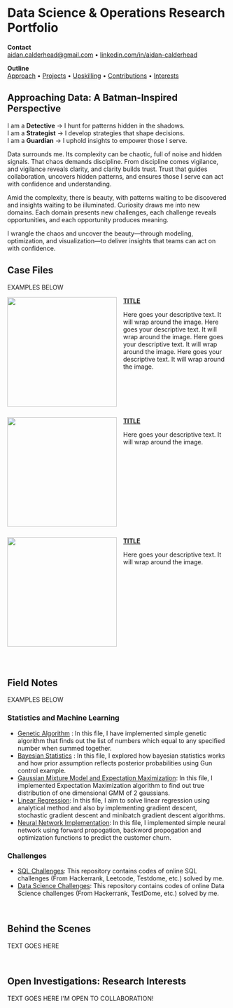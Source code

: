 # Data Science & Operations Research Portfolio
**Contact**  
aidan.calderhead@gmail.com • [linkedin.com/in/aidan-calderhead](https://www.linkedin.com/in/aidan-calderhead/)

**Outline**  
[Approach](#approaching-data-a-batman-inspired-perspective) • [Projects](#case-files) • [Upskilling](#field-notes) • [Contributions](#behind-the-scenes) • [Interests](#open-investigations-research-interests)

## Approaching Data: A Batman-Inspired Perspective

I am a **Detective**  → I hunt for patterns hidden in the shadows.  
I am a **Strategist** → I develop strategies that shape decisions.  
I am a **Guardian**   → I uphold insights to empower those I serve.

Data surrounds me. Its complexity can be chaotic, full of noise and hidden signals. That chaos demands discipline. From discipline comes vigilance, and vigilance reveals clarity, and clarity builds trust. Trust that guides collaboration, uncovers hidden patterns, and ensures those I serve can act with confidence and understanding.

Amid the complexity, there is beauty, with patterns waiting to be discovered and insights waiting to be illuminated. Curiosity draws me into new domains. Each domain presents new challenges, each challenge reveals opportunities, and each opportunity produces meaning.

I wrangle the chaos and uncover the beauty—through modeling, optimization, and visualization—to deliver insights that teams can act on with confidence.

## Case Files

EXAMPLES BELOW

<img src="https://github.com/archd3sai/Portfolio/blob/master/Images/telecom.jpg" align="left" width="250" style="margin-right: 15px; margin-bottom: 10px;">

**[TITLE](https://github.com/archd3sai/Customer-Survival-Analysis-and-Churn-Prediction)**

Here goes your descriptive text. It will wrap around the image. Here goes your descriptive text. It will wrap around the image. Here goes your descriptive text. It will wrap around the image. Here goes your descriptive text. It will wrap around the image.
<br clear="all">

<img src="https://github.com/archd3sai/Portfolio/blob/master/Images/telecom.jpg" align="left" width="250" style="margin-right: 15px; margin-bottom: 10px;">

**[TITLE](https://github.com/archd3sai/Customer-Survival-Analysis-and-Churn-Prediction)**

Here goes your descriptive text. It will wrap around the image.
<br clear="all">

<img src="https://github.com/archd3sai/Portfolio/blob/master/Images/telecom.jpg" align="left" width="250" style="margin-right: 15px; margin-bottom: 10px;">

**[TITLE](https://github.com/archd3sai/Customer-Survival-Analysis-and-Churn-Prediction)**

Here goes your descriptive text. It will wrap around the image.
<br clear="all">

<br />

## Field Notes

EXAMPLES BELOW

### Statistics and Machine Learning
- [Genetic Algorithm](https://github.com/archd3sai/Statistical-Methods/blob/master/genetic-algorithm.ipynb) : In this file, I have implemented simple genetic algorithm that finds out the list of numbers which equal to any specified number when summed together.
- [Bayesian Statistics](https://github.com/archd3sai/Statistical-Methods/blob/master/Bayesian%20Statistics.ipynb) : In this file, I explored how bayesian statistics works and how prior assumption reflects posterior probabilities using Gun control example. 
- [Gaussian Mixture Model and Expectation Maximization](https://github.com/archd3sai/Statistical-Methods/blob/master/GMM-EM.ipynb): In this file, I implemented Expectation Maximization algorithm to find out true distribution of one dimensional GMM of 2 gaussians.
- [Linear Regression](https://github.com/archd3sai/Statistical-Methods/blob/master/Linear%20Regression.ipynb): In this file, I aim to solve linear regression using analytical method and also by implementing gradient descent, stochastic gradient descent and minibatch gradient descent algorithms. 
- [Neural Network Implementation](https://github.com/archd3sai/Statistical-Methods/blob/master/NN%20Implementation.ipynb): In this file, I implemented simple neural network using forward propogation, backword propogation and optimization functions to predict the customer churn.
 
### Challenges
- [SQL Challenges](https://github.com/archd3sai/SQL): This repository contains codes of online SQL challenges (From Hackerrank, Leetcode, Testdome, etc.) solved by me.
- [Data Science Challenges](https://github.com/archd3sai/DS-Challenges): This repository contains codes of online Data Science challenges (From Hackerrank, TestDome, etc.) solved by me.
 
<br />

## Behind the Scenes

TEXT GOES HERE

<br />

## Open Investigations: Research Interests

TEXT GOES HERE
I'M OPEN TO COLLABORATION!

